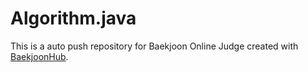 # Algorithm.java
This is a auto push repository for Baekjoon Online Judge created with [BaekjoonHub](https://github.com/BaekjoonHub/BaekjoonHub).
